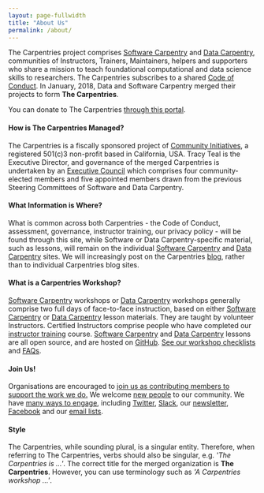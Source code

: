 ```yaml
---
layout: page-fullwidth
title: "About Us"
permalink: /about/
---
```


The Carpentries project comprises <a href="https://software-carpentry.org/">Software Carpentry</a> 
and <a href="http://www.datacarpentry.org/">Data Carpentry</a>, communities of Instructors, Trainers, Maintainers, 
helpers and supporters who share a mission to teach foundational computational and data science skills to researchers. 
The Carpentries subscribes to a 
shared <a href="http://docs.carpentries.org/topic_folders/policies/code-of-conduct.html">Code of Conduct</a>. In January, 2018, Data and Software Carpentry merged their projects to form <strong>The Carpentries</strong>. 

You can donate to The Carpentries <a href="https://carpentries.wedid.it/">through this portal</a>.

<h4>How is The Carpentries Managed?</h4>

The Carpentries is a fiscally sponsored project of <a href="http://communityin.org/">Community Initiatives</a>, 
a registered 501(c)3 non-profit based in California, USA. Tracy Teal is the Executive Director, and governance of the merged Carpentries is undertaken 
by an <a href="{{site.url}}/governance">Executive Council</a> which comprises 
four community-elected members and five appointed members drawn from 
the previous Steering Committees of Software and Data Carpentry.

<h4>What Information is Where?</h4>

What is common across both Carpentries - the Code of Conduct, assessment, governance, instructor training, our privacy policy - will be found through this site, while Software or Data Carpentry-specific material, such as lessons, will remain on the individual [Software Carpentry](https://software-carpentry.org/) and [Data Carpentry](http://www.datacarpentry.org/) sites. We will increasingly post on the Carpentries [blog]({{site.url}}/blog/), rather than to individual Carpentries blog sites. 

<h4>What is a Carpentries Workshop?</h4>

<a href="https://software-carpentry.org/workshops/">Software Carpentry</a> workshops 
or <a href="http://www.datacarpentry.org/workshops/">Data Carpentry</a> workshops generally 
comprise two full days of face-to-face instruction, based on 
either <a href="https://software-carpentry.org/lessons">Software Carpentry</a> 
or <a href="http://www.datacarpentry.org/lessons">Data Carpentry</a> lesson materials. 
They are taught by volunteer Instructors. Certified Instructors comprise people who 
have completed our <a href="http://carpentries.github.io/instructor-training/">instructor training</a> course. 
<a href="https://software-carpentry.org/lessons">Software Carpentry</a> 
and <a href="http://www.datacarpentry.org/lessons">Data Carpentry</a> lessons are all 
open source, and are hosted on <a href="https://github.com/">GitHub</a>. 
<a href="http://docs.carpentries.org/topic_folders/hosts_instructors/hosts_instructors_checklist.html">See 
our workshop checklists</a> and <a href="https://info.carpentries.org/">FAQs</a>.
  
<h4>Join Us!</h4>
            
Organisations are encouraged to <a href="{{site.url}}/membership/">join us as contributing members to support the work we do.</a> We 
welcome <a href="{{site.url}}/community/">new people</a> to our community. We have 
<a href="{{site.url}}/community/">many ways to engage</a>, including 
<a href="https://twitter.com/thecarpentries">Twitter</a>, <a href="https://swc-slack-invite.herokuapp.com/">Slack</a>, 
our <a href="http://eepurl.com/cfODMH">newsletter</a>, [Facebook](https://www.facebook.com/carpentries/) and our <a href="{{site.url}}/community/">email lists</a>.

<h4>Style</h4>

The Carpentries, while sounding plural, is a singular entity. Therefore, when referring to The Carpentries, verbs should also be singular, e.g. *'The Carpentries is ...'*. The correct title for the merged organization is **The Carpentries**. However, you can use terminology such as *'A Carpentries workshop ...'*.
